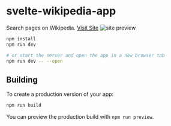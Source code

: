 # svelte-wikipedia-app

Search pages on Wikipedia. 
[Visit Site](https://wikipedia.guinetik.com/)
![site preview](https://wikipedia.guinetik.com/social-preview.jpg)

```bash
npm install
npm run dev

# or start the server and open the app in a new browser tab
npm run dev -- --open
```

## Building

To create a production version of your app:

```bash
npm run build
```

You can preview the production build with `npm run preview`.
